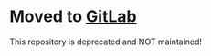 # Moved to [GitLab](https://gitlab.com/bi_zeps/jenkins)

This repository is deprecated and NOT maintained!
